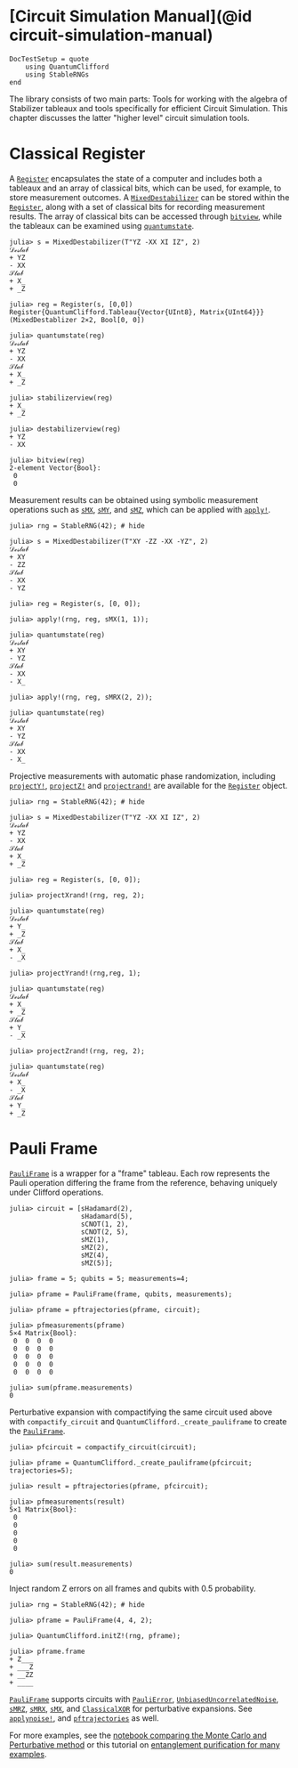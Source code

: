 # [Circuit Simulation Manual](@id circuit-simulation-manual)

```@meta
DocTestSetup = quote
    using QuantumClifford
    using StableRNGs
end
```

The library consists of two main parts: Tools for working with the algebra of Stabilizer tableaux and tools specifically for efficient Circuit Simulation. This chapter discusses the latter "higher level" circuit simulation tools.

# Classical Register

A [`Register`](@ref) encapsulates the state of a computer and includes both a tableaux and an array of classical bits, which can be used, for example, to store measurement outcomes. A [`MixedDestabilizer`](@ref) can be stored within the [`Register`](@ref), along with a set of classical bits for recording measurement results. The array of classical bits can be accessed through [`bitview`](@ref), while the tableaux can be examined using [`quantumstate`](@ref).

```jldoctest register
julia> s = MixedDestabilizer(T"YZ -XX XI IZ", 2)
𝒟ℯ𝓈𝓉𝒶𝒷
+ YZ
- XX
𝒮𝓉𝒶𝒷
+ X_
+ _Z

julia> reg = Register(s, [0,0])
Register{QuantumClifford.Tableau{Vector{UInt8}, Matrix{UInt64}}}(MixedDestablizer 2×2, Bool[0, 0])

julia> quantumstate(reg)
𝒟ℯ𝓈𝓉𝒶𝒷
+ YZ
- XX
𝒮𝓉𝒶𝒷
+ X_
+ _Z

julia> stabilizerview(reg)
+ X_
+ _Z

julia> destabilizerview(reg)
+ YZ
- XX

julia> bitview(reg)
2-element Vector{Bool}:
 0
 0
```

Measurement results can be obtained using symbolic measurement operations such as [`sMX`](@ref), [`sMY`](@ref), and [`sMZ`](@ref), which can be applied with [`apply!`](@ref). 

```jldoctest
julia> rng = StableRNG(42); # hide

julia> s = MixedDestabilizer(T"XY -ZZ -XX -YZ", 2)
𝒟ℯ𝓈𝓉𝒶𝒷
+ XY
- ZZ
𝒮𝓉𝒶𝒷
- XX
- YZ

julia> reg = Register(s, [0, 0]);

julia> apply!(rng, reg, sMX(1, 1));

julia> quantumstate(reg)
𝒟ℯ𝓈𝓉𝒶𝒷
+ XY
- YZ
𝒮𝓉𝒶𝒷
- XX
- X_

julia> apply!(rng, reg, sMRX(2, 2));

julia> quantumstate(reg)
𝒟ℯ𝓈𝓉𝒶𝒷
+ XY
- YZ
𝒮𝓉𝒶𝒷
- XX
- X_
```

Projective measurements with automatic phase randomization, including [`projectY!`](@ref), [`projectZ!`](@ref) and [`projectrand!`](@ref) are available for the [`Register`](@ref) object.

```jldoctest
julia> rng = StableRNG(42); # hide

julia> s = MixedDestabilizer(T"YZ -XX XI IZ", 2)
𝒟ℯ𝓈𝓉𝒶𝒷
+ YZ
- XX
𝒮𝓉𝒶𝒷
+ X_
+ _Z

julia> reg = Register(s, [0, 0]);

julia> projectXrand!(rng, reg, 2);

julia> quantumstate(reg)
𝒟ℯ𝓈𝓉𝒶𝒷
+ Y_
+ _Z
𝒮𝓉𝒶𝒷
+ X_
- _X

julia> projectYrand!(rng,reg, 1);

julia> quantumstate(reg)
𝒟ℯ𝓈𝓉𝒶𝒷
+ X_
+ _Z
𝒮𝓉𝒶𝒷
+ Y_
- _X

julia> projectZrand!(rng, reg, 2);

julia> quantumstate(reg)
𝒟ℯ𝓈𝓉𝒶𝒷
+ X_
- _X
𝒮𝓉𝒶𝒷
+ Y_
+ _Z
```

# Pauli Frame

[`PauliFrame`](@ref) is a wrapper for a "frame" tableau. Each row represents the Pauli operation differing 
the frame from the reference, behaving uniquely under Clifford operations.

```jldoctest frame
julia> circuit = [sHadamard(2), 
                  sHadamard(5), 
                  sCNOT(1, 2), 
                  sCNOT(2, 5), 
                  sMZ(1), 
                  sMZ(2), 
                  sMZ(4), 
                  sMZ(5)];

julia> frame = 5; qubits = 5; measurements=4;

julia> pframe = PauliFrame(frame, qubits, measurements);

julia> pframe = pftrajectories(pframe, circuit);

julia> pfmeasurements(pframe)
5×4 Matrix{Bool}:
 0  0  0  0
 0  0  0  0
 0  0  0  0
 0  0  0  0
 0  0  0  0

julia> sum(pframe.measurements)
0
```

Perturbative expansion with compactifying the same circuit used above with `compactify_circuit` and
`QuantumClifford._create_pauliframe` to create the [`PauliFrame`](@ref).

```jldoctest frame
julia> pfcircuit = compactify_circuit(circuit);

julia> pframe = QuantumClifford._create_pauliframe(pfcircuit; trajectories=5);

julia> result = pftrajectories(pframe, pfcircuit);

julia> pfmeasurements(result)
5×1 Matrix{Bool}:
 0
 0
 0
 0
 0

julia> sum(result.measurements)
0
```

Inject random Z errors on all frames and qubits with 0.5 probability.

```jldoctest 
julia> rng = StableRNG(42); # hide

julia> pframe = PauliFrame(4, 4, 2);

julia> QuantumClifford.initZ!(rng, pframe);

julia> pframe.frame
+ Z___
+ ___Z
+ __ZZ
+ ____
```

[`PauliFrame`](@ref) supports circuits with [`PauliError`](@ref), [`UnbiasedUncorrelatedNoise`](@ref), [`sMRZ`](@ref), [`sMRX`](@ref), [`sMX`](@ref), and [`ClassicalXOR`](@ref) for perturbative expansions. See [`applynoise!`](@ref), and [`pftrajectories`](@ref) as well.

For more examples, see the [notebook comparing the Monte Carlo and Perturbative method](https://nbviewer.jupyter.org/github/QuantumSavory/QuantumClifford.jl/blob/master/docs/src/notebooks/Perturbative_Expansions_vs_Monte_Carlo_Simulations.ipynb) or this tutorial on [entanglement purification for many examples](https://github.com/QuantumSavory/QuantumClifford.jl/blob/master/docs/src/notebooks/Noisy_Circuits_Tutorial_with_Purification_Circuits.ipynb).
